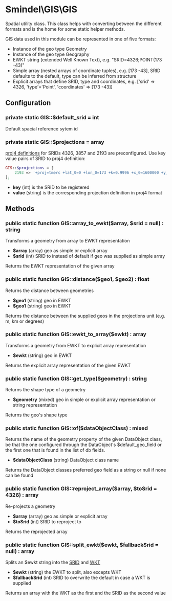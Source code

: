 # Smindel\GIS\GIS

Spatial utility class. This class helps with converting between the different formats and is the home for some static helper methods.

GIS data used in this module can be represented in one of five formats:

- Instance of the geo type Geometry
- Instance of the geo type Geography
- EWKT string (extended Well Known Text), e.g. "SRID=4326;POINT(173 -43)"
- Simple array (nested arrays of coordinate tuples), e.g. [173 -43], SRID defaults to the default, type can be inferred from structure
- Explicit arrays that define SRID, type and coordinates, e.g. ['srid' => 4326, 'type'='Point', 'coordinates' => [173 -43]]

## Configuration

### private static GIS::$default_srid = int

Default spacial reference sytem id

### private static GIS::$projections = array

[proj4 definitions](https://epsg.io/) for SRIDs 4326, 3857 and 2193 are preconfigured. Use key value pairs of SRID to proj4 definition:

```php
GIS::$projections = [
    2193 => '+proj=tmerc +lat_0=0 +lon_0=173 +k=0.9996 +x_0=1600000 +y_0=10000000 +ellps=GRS80 +towgs84=0,0,0,0,0,0,0 +units=m +no_defs',
];
```
- __key__ (int) is the SRID to be registered
- __value__ (string) is the corresponding projection definition in proj4 format

## Methods

### public static function GIS::array_to_ewkt($array, $srid = null) : string

Transforms a geometry from array to EWKT representation

- __$array__ (array) geo as simple or explicit array
- __$srid__ (int) SRID to instead of default if geo was supplied as simple array

Returns the EWKT representation of the given array

### public static function GIS::distance($geo1, $geo2) : float

Returns the distance between geometries

- __$geo1__ (string) geo in EWKT
- __$geo1__ (string) geo in EWKT

Returns the distance between the supplied geos in the projections unit (e.g. m, km or degrees)

### public static function GIS::ewkt_to_array($ewkt) : array

Transforms a geometry from EWKT to explicit array representation

- __$ewkt__ (string) geo in EWKT

Returns the explicit array representation of the given EWKT

### public static function GIS::get_type($geometry) : string

Returns the shape type of a geometry

- __$geometry__ (mixed) geo in simple or explicit array representation or string representation

Returns the geo's shape type

### public static function GIS::of($dataObjectClass) : mixed

Returns the name of the geometry property of the given DataObject class, be that the one configured through the DataObject's $default_geo_field or the first one that is found in the list of db fields.

- __$dataObjectClass__ (string) DataObject class name

Returns the DataObject classes preferred geo field as a string or null if none can be found

### public static function GIS::reproject_array($array, $toSrid = 4326) : array

Re-projects a geometry

- __$array__ (array) geo as simple or explicit array
- __$toSrid__ (int) SRID to reproject to

Returns the reprojected array

### public static function GIS::split_ewkt($ewkt, $fallbackSrid = null) : array

Splits an $ewkt string into the [SRID](https://en.wikipedia.org/wiki/Spatial_reference_system#Identifier) and [WKT](https://en.wikipedia.org/wiki/Well-known_text_representation_of_geometry)

- __$ewkt__ (string) the EWKT to split, also excepts WKT
- __$fallbackSrid__ (int) SRID to overwrite the default in case a WKT is supplied

Returns an array with the WKT as the first and the SRID as the second value
